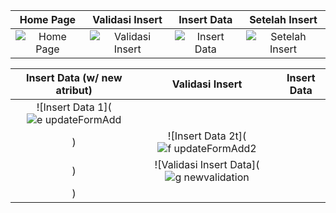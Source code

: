 | **Home Page** | **Validasi Insert** | **Insert Data** | **Setelah Insert** |
|:---:|:---:|:---:|:---:|
| ![Home Page](https://github.com/user-attachments/assets/5da927b6-dd46-414c-a636-dde017a5c097) | ![Validasi Insert](https://github.com/user-attachments/assets/2a503880-2892-4dce-b5aa-c5b9acc5fbd0) | ![Insert Data](https://github.com/user-attachments/assets/c039f893-cb80-419b-b654-dacfd4d7fa3c) | ![Setelah Insert](https://github.com/user-attachments/assets/263be810-13e3-486a-a81e-e900eaa18050) |

| **Insert Data (w/ new atribut)** | **Validasi Insert** | **Insert Data** |
|:---:|:---:|:---:|
| ![Insert Data 1](![e  updateFormAdd](https://github.com/user-attachments/assets/608dacf3-3c39-4509-bb8f-a6b87736bbbc)
) | ![Insert Data 2t](![f  updateFormAdd2](https://github.com/user-attachments/assets/e25c4cd0-0d8c-432a-bff1-a2bf2d96a8fa)
) | ![Validasi Insert Data](![g  newvalidation](https://github.com/user-attachments/assets/00201fe7-8cac-424d-a36f-da42eb81523c)
) |
